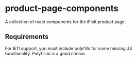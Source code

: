 # product-page-components

A collection of react components for the iFixit product page.

## Requirements
For IE11 support, you must include polyfills for some missing JS functionality.
Polyfill.io is a good choice.
